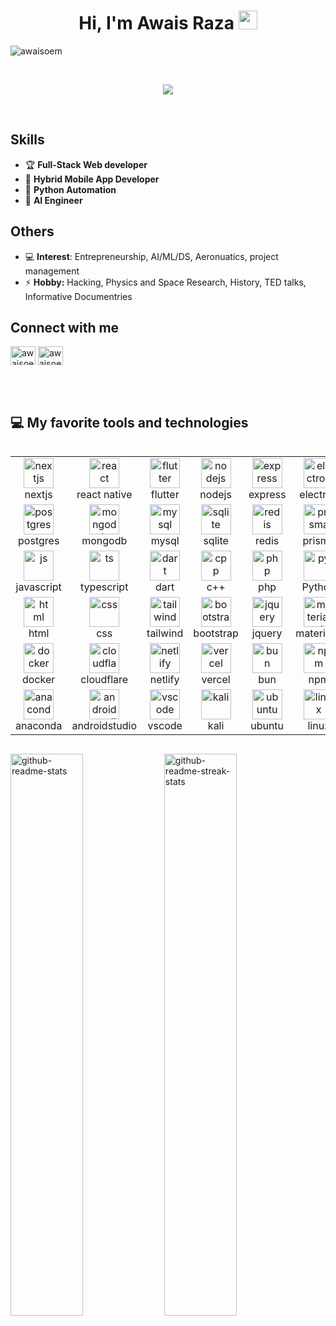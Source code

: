 <h1 align="center">
Hi, I'm Awais Raza
  <img src="https://media.giphy.com/media/hvRJCLFzcasrR4ia7z/giphy.gif" width="30"></h1>
 <!--<img src="https://komarev.com/ghpvc/?username=yashitanamdeo&label=Profile%20Views&color=0e75b6&style=flat" align='right' alt="yashitanamdeo" />-->
 <p align="left"> <img src="https://komarev.com/ghpvc/?username=awaisoem&label=Profile%20views&color=0e75b6&style=flat" alt="awaisoem" /> </p>
<br/>

<!-- Typing SVG by DenverCoder1 - https://github.com/DenverCoder1/readme-typing-svg -->
<p align="center">
  <a href="https://github.com/DenverCoder1/readme-typing-svg"><img src="https://readme-typing-svg.herokuapp.com?lines=Computer+Scientist;Full+Stack+Web+Developer;DS%20|%20AI%20|%20ML%20Enthusiastic;Always%20learning%20new%20things&center=true&width=380&height=45"></a>
</p>
<br/>

## Skills

- 🏆 **Full-Stack Web developer**
- 🥇 **Hybrid Mobile App Developer** 
- 🥈 **Python Automation**
- 🥉 **AI Engineer**
## Others
- 💻 **Interest**: Entrepreneurship, AI/ML/DS, Aeronuatics, project management
- ⚡ **Hobby:** Hacking, Physics and Space Research, History, TED talks, Informative Documentries
## Connect with me
<p align="left">
	<a href="https://linkedin.com/in/awaisoem" target="blank"><img align="center" src="https://raw.githubusercontent.com/rahuldkjain/github-profile-readme-generator/master/src/images/icons/Social/linked-in-alt.svg" alt="awaisoem" height="30" width="40" /></a>
	<a href="https://www.leetcode.com/awaisoem" target="blank"><img align="center" src="https://raw.githubusercontent.com/rahuldkjain/github-profile-readme-generator/master/src/images/icons/Social/leet-code.svg" alt="awaisoem" height="30" width="40" /></a>
<!-- 	<a href="https://www.twitter.com/awaisoem" target="blank"><img align="center" src="https://raw.githubusercontent.com/rahuldkjain/github-profile-readme-generator/master/src/images/icons/Social/twitter.svg" alt="awaisoem" height="30" width="40" /></a> -->
</p>
<br><br>

## 💻 My favorite tools and technologies
<div style="display: flex; align-items: flex-start; align: center">
<table align="center">
 <tr>
    <td align="center" width="96">
          <img src="https://skillicons.dev/icons?i=nextjs" width="48" height="48" alt="nextjs" />
        <br>nextjs
    </td>
    <td align="center" width="96">
          <img src="https://skillicons.dev/icons?i=react" width="48" height="48" alt="react" />
        <br>react native
    </td>
    <td align="center" width="96">
          <img src="https://skillicons.dev/icons?i=flutter" width="48" height="48" alt="flutter" />
        <br>flutter
    </td>
    <td align="center" width="96">
          <img src="https://skillicons.dev/icons?i=nodejs" width="48" height="48" alt="nodejs" />
        <br>nodejs
    </td>
    <td align="center" width="96">
          <img src="https://skillicons.dev/icons?i=express" width="48" height="48" alt="express" />
        <br>express
    </td>
    <td align="center" width="96">
          <img src="https://skillicons.dev/icons?i=electron" width="48" height="48" alt="electron" />
        <br>electron
    </td>
    <td align="center" width="96">
          <img src="https://skillicons.dev/icons?i=fastapi" width="48" height="48" alt="fastapi" />
        <br>fastapi
    </td>
    <td align="center" width="96">
          <img src="https://skillicons.dev/icons?i=flask" width="48" height="48" alt="flask" />
        <br>flask
    </td>
    <td align="center" width="96">
          <img src="https://skillicons.dev/icons?i=django" width="48" height="48" alt="django" />
        <br>django
    </td>
  </tr>




  <tr>  
      <td align="center" width="96">
            <img src="https://skillicons.dev/icons?i=postgres" width="48" height="48" alt="postgres" />
          <br>postgres
      </td>
      <td align="center" width="96">
            <img src="https://skillicons.dev/icons?i=mongodb" width="48" height="48" alt="mongodb" />
          <br>mongodb
      </td>
      <td align="center" width="96">
            <img src="https://skillicons.dev/icons?i=mysql" width="48" height="48" alt="mysql" />
          <br>mysql
      </td>
      <td align="center" width="96">
            <img src="https://skillicons.dev/icons?i=sqlite" width="48" height="48" alt="sqlite" />
          <br>sqlite
      </td>
      <td align="center" width="96">
            <img src="https://skillicons.dev/icons?i=redis" width="48" height="48" alt="redis" />
          <br>redis
      </td>
      <td align="center" width="96">
            <img src="https://skillicons.dev/icons?i=prisma" width="48" height="48" alt="prisma" />
          <br>prisma
      </td>
      <td align="center" width="96">
            <img src="https://skillicons.dev/icons?i=planetscale" width="48" height="48" alt="planetscale" />
          <br>planetscale
      </td>
      <td align="center" width="96">
            <img src="https://skillicons.dev/icons?i=supabase" width="48" height="48" alt="supabase" />
          <br>supabase
      </td>
      <td align="center" width="96">
            <img src="https://skillicons.dev/icons?i=firebase" width="48" height="48" alt="firebase" />
          <br>firebase
      </td>
  </tr>


 
 <tr>
    <td align="center" width="96">
          <img src="https://skillicons.dev/icons?i=js" width="48" height="48" alt="js" />
        <br>javascript
    </td>
    <td align="center" width="96">
          <img src="https://skillicons.dev/icons?i=ts" width="48" height="48" alt="ts" />
        <br>typescript
    </td>
    <td align="center" width="96">
          <img src="https://skillicons.dev/icons?i=dart" width="48" height="48" alt="dart" />
        <br>dart
    </td>
    <td align="center" width="96">
          <img src="https://skillicons.dev/icons?i=cpp" width="48" height="48" alt="cpp" />
        <br>c++
    </td>
    <td align="center" width="96">
          <img src="https://skillicons.dev/icons?i=php" width="48" height="48" alt="php" />
        <br>php
    </td>
    <td align="center" width="96">
          <img src="https://skillicons.dev/icons?i=py" width="48" height="48" alt="py" />
        <br>Python
    </td>
    <td align="center" width="96">
          <img src="https://skillicons.dev/icons?i=java" width="48" height="48" alt="java" />
        <br>java
    </td>
    <td align="center" width="96">
          <img src="https://skillicons.dev/icons?i=redux" width="48" height="48" alt="redux" />
        <br>redux
    </td>
  </tr>

	

   <tr>
    <td align="center" width="96">
          <img src="https://skillicons.dev/icons?i=html" width="48" height="48" alt="html" />
        <br>html
    </td>
    <td align="center" width="96">
          <img src="https://skillicons.dev/icons?i=css" width="48" height="48" alt="css" />
        <br>css
    </td>
    <td align="center" width="96">
          <img src="https://skillicons.dev/icons?i=tailwind" width="48" height="48" alt="tailwind" />
        <br>tailwind
    </td>
    <td align="center" width="96">
          <img src="https://skillicons.dev/icons?i=bootstrap" width="48" height="48" alt="bootstrap" />
        <br>bootstrap
    </td>
    <td align="center" width="96">
          <img src="https://skillicons.dev/icons?i=jquery" width="48" height="48" alt="jquery" />
        <br>jquery
    </td>
    <td align="center" width="96">
          <img src="https://skillicons.dev/icons?i=materialui" width="48" height="48" alt="materialui" />
        <br>materialui
    </td>
    <td align="center" width="96">
          <img src="https://skillicons.dev/icons?i=figma" width="48" height="48" alt="figma" />
        <br>figma
    </td>
  </tr>
	
	
	


  <tr>
    <td align="center" width="96">
          <img src="https://skillicons.dev/icons?i=docker" width="48" height="48" alt="docker" />
        <br>docker
    </td>
<!--     <td align="center" width="96">
          <img src="https://skillicons.dev/icons?i=kubernetes" width="48" height="48" alt="kubernetes" />
        <br>kubernetes
    </td> -->
    <td align="center" width="96">
          <img src="https://skillicons.dev/icons?i=cloudflare" width="48" height="48" alt="cloudflare" />
        <br>cloudflare
    </td>
    <td align="center" width="96">
          <img src="https://skillicons.dev/icons?i=netlify" width="48" height="48" alt="netlify" />
        <br>netlify
    </td>
    <td align="center" width="96">
          <img src="https://skillicons.dev/icons?i=vercel" width="48" height="48" alt="vercel" />
        <br>vercel
    </td>
    <td align="center" width="96">
          <img src="https://skillicons.dev/icons?i=bun" width="48" height="48" alt="bun" />
        <br>bun
    </td>
    <td align="center" width="96">
          <img src="https://skillicons.dev/icons?i=npm" width="48" height="48" alt="npm" />
        <br>npm
    </td>
    <td align="center" width="96">
          <img src="https://skillicons.dev/icons?i=pnpm" width="48" height="48" alt="pnpm" />
        <br>pnpm
    </td>
    <td align="center" width="96">
          <img src="https://skillicons.dev/icons?i=yarn" width="48" height="48" alt="yarn" />
        <br>yarn
    </td>
  </tr>
  
  <tr>
    <td align="center" width="96">
          <img src="https://skillicons.dev/icons?i=anaconda" width="48" height="48" alt="anaconda" />
        <br>anaconda
    </td>
    <td align="center" width="96">
          <img src="https://skillicons.dev/icons?i=androidstudio" width="48" height="48" alt="androidstudio" />
        <br>androidstudio
    </td>
    <td align="center" width="96">
          <img src="https://skillicons.dev/icons?i=vscode" width="48" height="48" alt="vscode" />
        <br>vscode
    </td>
    <td align="center" width="96">
          <img src="https://skillicons.dev/icons?i=kali" width="48" height="48" alt="kali" />
        <br>kali
    </td>
    <td align="center" width="96">
          <img src="https://skillicons.dev/icons?i=ubuntu" width="48" height="48" alt="ubuntu" />
        <br>ubuntu
    </td>
    <td align="center" width="96">
          <img src="https://skillicons.dev/icons?i=linux" width="48" height="48" alt="linux" />
        <br>linux
    </td>
    <td align="center" width="96">
          <img src="https://skillicons.dev/icons?i=windows" width="48" height="48" alt="windows" />
        <br>windows
    </td>
    <td align="center" width="96">
          <img src="https://skillicons.dev/icons?i=postman" width="48" height="48" alt="postman" />
        <br>postman
    </td>
    <td align="center" width="96">
          <img src="https://skillicons.dev/icons?i=nginx" width="48" height="48" alt="nginx" />
        <br>nginx
    </td>
  </tr>
</table>

<br><br>


</div>

<!--- 
## 🖥️ Important Repositories

| Year | Title                                    | Technologies                           |
|------|------------------------------------------|----------------------------------------|
| 2023 | [Online Hospital Website](https://www.youtube.com/watch?v=c012FPQE3F8) | javascript, tailwind, jquery, php, postgreSQL, REST, WebRTC |
| 2022 | [Wowlearns](https://wowlearns.vercel.app) | tailwind, javascript, Next.js, React.js, Frammer Motion, Zustand, Firebase, Drive/Youtube APIs, PWA, playstore |
| 2022 | [Sparlix](https://sparlix.netlify.app) | html,css, vanilla JS, single page app(SPA), TMDB movies api |
----->

<p align="center">

<a href="https://github.com/AwaisOem?tab=repositories"><img src="https://github-readme-stats-one-bice.vercel.app/api?username=AwaisOem&theme=gotham&show_icons=true&count_private=true&hide_border=true&role=OWNER,ORGANIZATION_MEMBER,COLLABORATOR"  width="48%" alt="github-readme-stats"/></a>
<a href="https://github.com/AwaisOem?tab=stars"><img src="https://github-readme-streak-stats.herokuapp.com?user=AwaisOem&theme=gotham&hide_border=true&date_format=M%20j%5B%2C%20Y%5D"  width="48%" alt="github-readme-streak-stats"/></a>

</p>

<!-- 

<p align="center">
        <img src="https://github-readme-activity-graph.vercel.app/graph?username=AwaisOem&theme=react-dark&hide_border=true&hide_title=false&area=true&custom_title=Total%20contribution%20graph%20in%20all%20repo" width="95%" alt="activity graph">
</p>

<p align="center">
<img src="https://github-readme-stats.vercel.app/api/top-langs/?username=AwaisOem&theme=gotham&langs_count=6" alt="My Languages"/>
<a href="https://github.com/AwaisOem?tab=achievements"><img src="https://github-profile-trophy.vercel.app/?username=AwaisOem&theme=onestar&no-frame=true&column=3&row=2"  width="50%" alt="trophy stats"/></a>
</p>
-->

